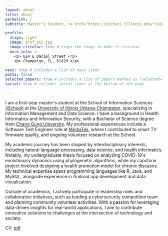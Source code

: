 ```yaml
---
layout: about
title: about
permalink: /
subtitle: Master's Student, <a href="https://ischool.illinois.edu/">iSchool</a>, <a href="https://illinois.edu/">UIUC</a>

profile:
  align: right
  image: prof_pic.jpg
  image_circular: true # crops the image to make it circular
  more_info: >
    <p> 614 E Daniel Street </p>
    <p> Champaign, IL, 61820 </p>

news: true # includes a list of news items
posts: false
selected_papers: true # includes a list of papers marked as "selected={true}"
social: true # includes social icons at the bottom of the page

---
```


I am a first-year master's student at the School of Information Sciences [(iSchool)](https://ischool.illinois.edu/) at the [University of Illinois Urbana-Champaign](https://illinois.edu/), specializing in Information Management and Data Science. I have a background in Health Informatics and Information Security, with a Bachelor of Science degree from [Chang Gung University](https://www.cgu.edu.tw/en). My professional experiences include a Software Test Engineer role at [MediaTek](https://www.mediatek.com/), where I contributed to smart TV firmware quality, and ongoing volunteer research at the School. 

My academic journey has been shaped by interdisciplinary interests, including natural language processing, data science, and health informatics. Notably, my undergraduate thesis focused on analyzing COVID-19's evolutionary dynamics using phylogenetic algorithms, while my capstone project involved designing a health promotion model for chronic diseases. My technical expertise spans programming languages like R, Java, and MySQL, alongside experience in Android app development and data visualization.

Outside of academics, I actively participate in leadership roles and collaborative initiatives, such as leading a cybersecurity competition team and planning community volunteer activities. With a passion for leveraging data-driven insights for real-world applications, I aim to contribute innovative solutions to challenges at the intersection of technology and society.

CV: [pdf](yuwenyang-cv.pdf)
